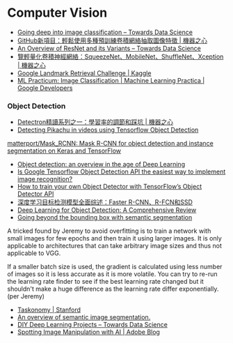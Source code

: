 # Computer Vision

* [Going deep into image classification – Towards Data Science](https://towardsdatascience.com/an-overview-of-image-classification-networks-3fb4ff6fa61b)
* [GitHub新項目：輕鬆使用多種預訓練卷積網絡抽取圖像特徵 \| 機器之心](https://www.jiqizhixin.com/articles/2018-04-16-3)
* [An Overview of ResNet and its Variants – Towards Data Science](https://towardsdatascience.com/an-overview-of-resnet-and-its-variants-5281e2f56035)
* [覽輕量化卷積神經網絡：SqueezeNet、MobileNet、ShuffleNet、Xception \| 機器之心](https://www.jiqizhixin.com/articles/2018-01-08-6)
* [Google Landmark Retrieval Challenge \| Kaggle](https://www.kaggle.com/c/landmark-retrieval-challenge/discussion/57855)
* [ML Practicum: Image Classification  \|  Machine Learning Practica  \|  Google Developers](https://developers.google.com/machine-learning/practica/image-classification/)

### Object Detection

* [Detectron精讀系列之一：學習率的調節和踩坑 \| 機器之心](https://www.jiqizhixin.com/articles/Detectron)
* [Detecting Pikachu in videos using Tensorflow Object Detection](https://towardsdatascience.com/detecting-pikachu-in-videos-using-tensorflow-object-detection-cd872ac42c1d)

[matterport/Mask\_RCNN: Mask R-CNN for object detection and instance segmentation on Keras and TensorFlow](https://github.com/matterport/Mask_RCNN)



* [Object detection: an overview in the age of Deep Learning](https://tryolabs.com/blog/2017/08/30/object-detection-an-overview-in-the-age-of-deep-learning/)
* [Is Google Tensorflow Object Detection API the easiest way to implement image recognition?](https://medium.com/towards-data-science/is-google-tensorflow-object-detection-api-the-easiest-way-to-implement-image-recognition-a8bd1f500ea0)
* [How to train your own Object Detector with TensorFlow’s Object Detector API](https://medium.com/towards-data-science/how-to-train-your-own-object-detector-with-tensorflows-object-detector-api-bec72ecfe1d9)
* [深度学习目标检测模型全面综述：Faster R-CNN、R-FCN和SSD](https://www.jiqizhixin.com/articles/2017-09-18-7)
* [Deep Learning for Object Detection: A Comprehensive Review](https://medium.com/towards-data-science/deep-learning-for-object-detection-a-comprehensive-review-73930816d8d9)
* [Going beyond the bounding box with semantic segmentation](https://thegradient.pub/semantic-segmentation/)

A tricked found by Jeremy to avoid overfitting is to train a network with small images for few epochs and then train it using larger images. It is only applicable to architectures that can take arbitrary image sizes and thus not applicable to VGG.

If a smaller batch size is used, the gradient is calculated using less number of images so it is less accurate as it is more volatile. You can try to re-run the learning rate finder to see if the best learning rate changed but it shouldn't make a huge difference as the learning rate differ exponentially. \(per Jeremy\)

* [Taskonomy \| Stanford](http://taskonomy.stanford.edu/)
* [An overview of semantic image segmentation.](https://www.jeremyjordan.me/semantic-segmentation/)
* [DIY Deep Learning Projects – Towards Data Science](https://towardsdatascience.com/diy-deep-learning-projects-c2e0fac3274f)
* [Spotting Image Manipulation with AI \| Adobe Blog](https://theblog.adobe.com/spotting-image-manipulation-ai/)


